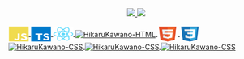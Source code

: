 <div align="center">
  <a href="https://github.com/HikaruKawano">
  <img height="150em" src="https://github-readme-stats.vercel.app/api?username=HikaruKawano&show_icons=true&theme=dracula&include_all_commits=true&count_private=true"/>
  <img height="150em" src="https://github-readme-stats.vercel.app/api/top-langs/?username=HikaruKawano&layout=compact&langs_count=7&theme=dracula"/>
</div>
<div style="display: inline_block"><br>
  <img align="center" alt="HikaruKawano-Js" height="30" width="40" src="https://raw.githubusercontent.com/devicons/devicon/master/icons/javascript/javascript-plain.svg">
  <img align="center" alt="HikaruKawano-Ts" height="30" width="40" src="https://raw.githubusercontent.com/devicons/devicon/master/icons/typescript/typescript-plain.svg">
  <img align="center" alt="HikaruKawano-React" height="30" width="40" src="https://raw.githubusercontent.com/devicons/devicon/master/icons/react/react-original.svg">
  <img align="center" alt="HikaruKawano-HTML" height="30" width="40" src="https://cdn.jsdelivr.net/gh/devicons/devicon/icons/java/java-original.svg" />
  <img align="center" alt="HikaruKawano-HTML" height="30" width="40" src="https://raw.githubusercontent.com/devicons/devicon/master/icons/html5/html5-original.svg">
  <img align="center" alt="HikaruKawano-CSS" height="30" width="40" src="https://raw.githubusercontent.com/devicons/devicon/master/icons/css3/css3-original.svg">
  <img align="center" alt="HikaruKawano-CSS" height="30" width="40" src="https://cdn.jsdelivr.net/gh/devicons/devicon/icons/postgresql/postgresql-original.svg" />
  <img align="center" alt="HikaruKawano-CSS" height="30" width="40" src="https://cdn.jsdelivr.net/gh/devicons/devicon/icons/electron/electron-original.svg" />
  <img align="center" alt="HikaruKawano-CSS" height="30" width="40" src="https://cdn.jsdelivr.net/gh/devicons/devicon/icons/vscode/vscode-original.svg" />
          
          
  
</div>
